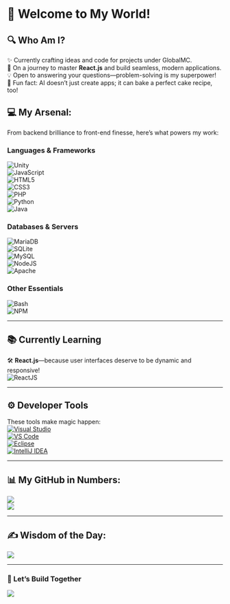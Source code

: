 # 🌟 Welcome to My World!  

## 🔍 Who Am I?  
✨ Currently crafting ideas and code for projects under GlobalMC.<br>🌱 On a journey to master **React.js** and build seamless, modern applications.<br>💡 Open to answering your questions—problem-solving is my superpower!<br>🎉 Fun fact: AI doesn’t just create apps; it can bake a perfect cake recipe, too!  

## 💻 My Arsenal:  
From backend brilliance to front-end finesse, here’s what powers my work:  
### **Languages & Frameworks**  
![Unity](https://img.shields.io/badge/Unity-100000?style=flat-square&logo=unity&logoColor=white)  
![JavaScript](https://img.shields.io/badge/javascript-%23323330.svg?style=for-the-badge&logo=javascript&logoColor=%23F7DF1E)  
![HTML5](https://img.shields.io/badge/html5-%23E34F26.svg?style=for-the-badge&logo=html5&logoColor=white)  
![CSS3](https://img.shields.io/badge/CSS-239120?&style=for-the-badge&logo=css3&logoColor=white)  
![PHP](https://img.shields.io/badge/PHP-777BB4?logo=php&logoColor=white)  
![Python](https://img.shields.io/badge/python-3670A0?style=for-the-badge&logo=python&logoColor=ffdd54)  
![Java](https://img.shields.io/badge/Java-ED8B00?style=for-the-badge&logo=openjdk&logoColor=white)  

### **Databases & Servers**  
![MariaDB](https://img.shields.io/badge/MariaDB-003545?style=for-the-badge&logo=mariadb&logoColor=white)  
![SQLite](https://img.shields.io/badge/sqlite-%2307405e.svg?style=for-the-badge&logo=sqlite&logoColor=white)  
![MySQL](https://img.shields.io/badge/mysql-%2307405e.svg?style=for-the-badge&logo=mysql&logoColor=white)  
![NodeJS](https://img.shields.io/badge/node.js-6DA55F?style=for-the-badge&logo=node.js&logoColor=white)  
![Apache](https://img.shields.io/badge/apache-%23D42029.svg?style=for-the-badge&logo=apache&logoColor=white)  

### **Other Essentials**  
![Bash](https://img.shields.io/badge/Bash-4EAA25?logo=gnubash&logoColor=fff)  
![NPM](https://img.shields.io/badge/NPM-%23CB3837.svg?style=for-the-badge&logo=npm&logoColor=white)  

---

## 📚 Currently Learning  
🛠️ **React.js**—because user interfaces deserve to be dynamic and responsive!  
![ReactJS](https://img.shields.io/badge/-ReactJs-61DAFB?logo=react&logoColor=white&style=for-the-badge)  

---

## ⚙️ Developer Tools  
These tools make magic happen:  
[![Visual Studio](https://custom-icon-badges.demolab.com/badge/Visual%20Studio-5C2D91.svg?&logo=visual-studio&logoColor=white)](#)  
[![VS Code](https://custom-icon-badges.demolab.com/badge/Visual%20Studio%20Code-0078d7.svg?logo=vsc&logoColor=white)](#)  
[![Eclipse](https://img.shields.io/badge/Eclipse-FE7A16.svg?logo=Eclipse&logoColor=white)](#)  
[![IntelliJ IDEA](https://img.shields.io/badge/IntelliJIDEA-000000.svg?logo=intellij-idea&logoColor=white)](#)  

---

## 📊 My GitHub in Numbers:  
![](https://github-readme-streak-stats.herokuapp.com/?user=SignG3T&theme=dark&hide_border=false)  
![](https://github-readme-stats.vercel.app/api/top-langs/?username=SignG3T&theme=dark&hide_border=false&include_all_commits=true&count_private=true&layout=compact)  

---

## ✍️ Wisdom of the Day:  
![](https://quotes-github-readme.vercel.app/api?type=horizontal&theme=radical)  

---

### 🚀 Let’s Build Together  
[![](https://visitcount.itsvg.in/api?id=SignG3T&icon=0&color=0)](https://visitcount.itsvg.in)